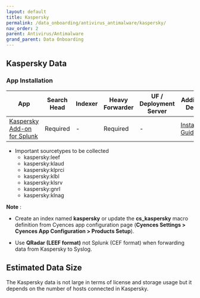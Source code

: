 ```yaml
---
layout: default
title: Kaspersky
permalink: /data_onboarding/antivirus_antimalware/kaspersky/
nav_order: 2
parent: Antivirus/Antimalware
grand_parent: Data Onboarding
---
```


## **Kaspersky Data**

### App Installation

| App |  Search Head  | Indexer | Heavy Forwarder | UF / Deployment Server | Additional Details |
| ---- | ------ | ------------ | -------------- | -------------------- | ------ |
| [Kaspersky Add-on for Splunk](https://splunkbase.splunk.com/app/4656/) | Required | - | Required | - | [Installation Guide](https://splunkbase.splunk.com/app/4656/#/details) |

* Important sourcetypes to be collected
    * kaspersky:leef
    * kaspersky:klaud
    * kaspersky:klprci
    * kaspersky:klbl
    * kaspersky:klsrv
    * kaspersky:gnrl
    * kaspersky:klnag

**Note** : 

* Create an index named **kaspersky** or update the **cs_kaspersky** macro definition from Cyences app configuration page (**Cyences Settings > Cyences App Configuration > Products Setup**).

* Use **QRadar (LEEF format)** not Splunk (CEF format) when forwarding data from Kaspersky to Syslog.

## Estimated Data Size
The Kaspersky data is not large in terms of license and storage usage but it depends on the number of hosts connected in Kaspersky. 